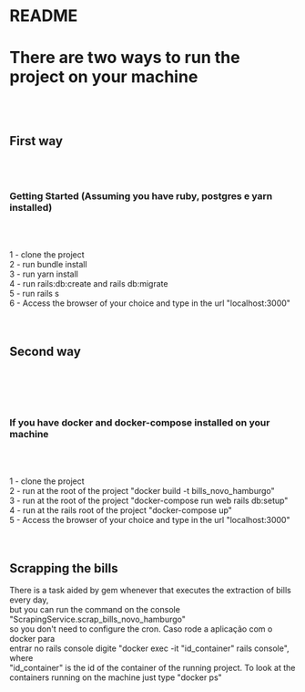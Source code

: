 # README

<h1> There are two ways to run the project on your machine </h1> </br> </br>

<h2> First way </h2> </br></br>

<h3> Getting Started (Assuming you have ruby, postgres e yarn installed) </h3> <br> <br>

1 - clone the project  </br>
2 - run bundle install </br>
3 - run yarn install </br>
4 - run rails:db:create and rails db:migrate </br>
5 - run rails s </br>
6 - Access the browser of your choice and type in the url "localhost:3000" </br></br></br>

<h2> Second way <h2> </br></br>

<h3> If you have docker and docker-compose installed on your machine </h3> </br></br>

1 - clone the project  </br>
2 - run at the root of the project "docker build -t bills_novo_hamburgo" </br>
3 - run at the root of the project "docker-compose run web rails db:setup" </br>
4 - run at the rails root of the project "docker-compose up" </br>
5 - Access the browser of your choice and type in the url "localhost:3000" </br></br></br>

<h2> Scrapping the bills </h2>

There is a task aided by gem whenever that executes the extraction of bills every day, </br>
but you can run the command on the console "ScrapingService.scrap_bills_novo_hamburgo" </br>
so you don't need to configure the cron. Caso rode a aplicação com o docker para </br> 
entrar no rails console digite "docker exec -it "id_container" rails console", where </br> 
"id_container" is the id of the container of the running project. To look at the </br> 
containers running on the machine just type "docker ps" </br>




